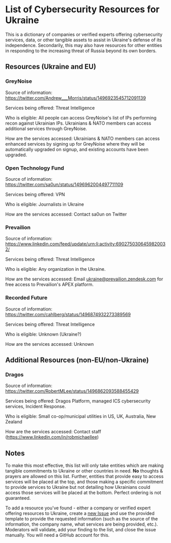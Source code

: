 # List of Cybersecurity Resources for Ukraine
This is a dictionary of companies or verified experts offering cybersecurity services, data, or other tangible assets to assist in Ukraine's defense of its independence. Secondarily, this may also have resources for other entities in responding to the increasing threat of Russia beyond its own borders.

## Resources (Ukraine and EU)

### GreyNoise

Source of information: https://twitter.com/Andrew___Morris/status/1496923545712091139

Services being offered: Threat Intelligence

Who is eligible: All people can access GreyNoise's list of IPs performing recon against Ukrainian IPs. Ukrainians & NATO members can access additional services through GreyNoise.

How are the services accessed: Ukrainians & NATO members can access enhanced services by signing up for GreyNoise where they will be automatically upgraded on signup, and existing accounts have been upgraded.

### Open Technology Fund

Source of information: https://twitter.com/sa0un/status/1496962004497711109

Services being offered: VPN

Who is eligible: Journalists in Ukraine

How are the services accessed: Contact sa0un on Twitter

### Prevailion

Source of information: https://www.linkedin.com/feed/update/urn:li:activity:6902750306459820032/

Services being offered: Threat Intelligence

Who is eligible: Any organization in the Ukraine.

How are the services accessed: Email ukraine@prevailion.zendesk.com for free access to Prevailion's APEX platform.

### Recorded Future

Source of information: https://twitter.com/cahlberg/status/1496874932273389569

Services being offered: Threat Intelligence

Who is eligible: Unknown (Ukraine?)

How are the services accessed: Unknown

## Additional Resources (non-EU/non-Ukraine)

### Dragos

Source of information: https://twitter.com/RobertMLee/status/1496862093588455429

Services being offered: Dragos Platform, managed ICS cybersecurity services, Incident Response.

Who is eligible: Small co-op/municipal utilities in US, UK, Australia, New Zealand

How are the services accessed: Contact staff (https://www.linkedin.com/in/robmichaellee)

## Notes

To make this most effective, this list will only take entities which are making tangible commitments to Ukraine or other countries in need. **No** thoughts & prayers are allowed on this list. Further, entities that provide easy to access services will be placed at the top, and those making a specific commitment to provide services to Ukraine but not detailing how Ukrainians could access those services will be placed at the bottom. Perfect ordering is not guaranteed.

To add a resource you've found - either a company or verified expert offering resources to Ukraine, create a [new Issue](https://github.com/r-cybersecurity/list-of-security-resources-for-ukraine/issues/new/choose) and use the provided template to provide the requested information (such as the source of the information, the company name, what services are being provided, etc.). Moderators will validate, add your finding to the list, and close the issue manually. You will need a GitHub account for this.
